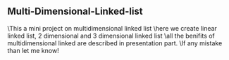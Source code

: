 ## Multi-Dimensional-Linked-list

\This a mini project on multidimensional linked list 
\here we create linear linked list, 2 dimensional and 3 dimensional linked list 
\all the benifits of multidimensional linked are described in presentation part.
\If any mistake than let me know!
